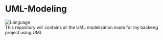 # UML-Modeling
![Language](https://img.shields.io/badge/Language-UML%20-orange)
<br>
This repository will contains all the UML modelisation made for my backeng project using UML
